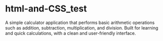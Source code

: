 # html-and-CSS_test
A simple calculator application that performs basic arithmetic operations such as addition, subtraction, multiplication, and division. Built for learning and quick calculations, with a clean and user-friendly interface.
